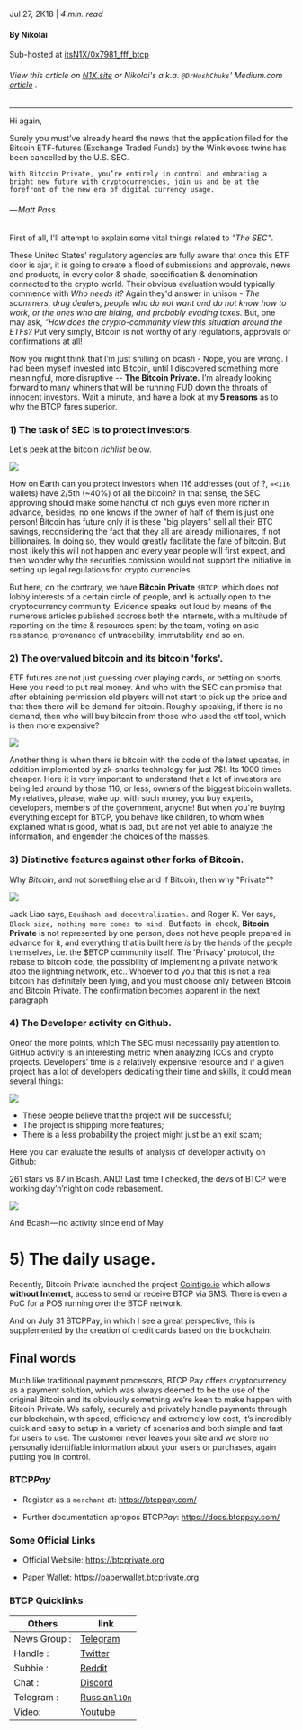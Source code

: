 Jul 27, 2K18 | *4 min. read*

#### By Nikolai

Sub-hosted at [itsN1X/0x7981_fff_btcp](https://itsN1X.github.io/0x7981_fff_btcp)

###### View this article on [N1X.site](https://n1x.site/0x7981_fff_btcp/) or Nikolai's a.k.a. `@DrHushChuks`' Medium.com [article](https://medium.com/@DrHushchak/hi-for-sure-youve-already-heard-the-news-that-the-application-for-the-etf-futures-bitcoin-have-e910943b31b) .

----

Hi again,


Surely you must’ve already heard the news that the application filed for the Bitcoin ETF-futures (Exchange Traded Funds) by the Winklevoss twins has been cancelled by the U.S. SEC.  

`
With Bitcoin Private, you’re entirely in control and embracing a bright new future with cryptocurrencies, join us and be at the forefront of the new era of digital currency usage.
`
###### — Matt Pass.


First of all, I'll attempt to explain some vital things related to *"The SEC"*.

These United States' regulatory agencies are fully aware that once this ETF door is ajar, it is going to create a flood of submissions and approvals, news and products, in every color & shade, specification & denomination connected to the crypto world. Their obvious evaluation would typically commence with *Who needs it?* Again they'd answer in unison - *The scammers, drug dealers, people who do not want and do not know how to work, or the ones who are hiding, and probably evading taxes.* But, one may ask, *"How does the crypto-community view this situation around the ETFs?* Put very simply, Bitcoin is not worthy of any regulations, approvals or confirmations at all! 

Now you might think that I’m just shilling on bcash - Nope, you are wrong.
I had been myself invested into Bitcoin, until I discovered something more meaningful, more disruptive -- **The Bitcoin Private.**
I’m already looking forward to many whiners that will be running FUD down the throats of innocent investors. Wait a minute, and have a look at my **5 reasons** as to why the BTCP fares superior.

### 1) The task of SEC is to protect investors.

Let's peek at the bitcoin *richlist* below.

![](rich.png)  


How on Earth can you protect investors when 116 addresses (out of ?, `=<116` wallets) have 2/5th (~40%) of all the bitcoin? In that sense, the SEC approving should make some handful of rich guys even more richer in advance, besides, no one knows if the owner of half of them is just one person! Bitcoin has future only if is these "big players" sell all their BTC savings, reconsidering the fact that they all are already millionaires, if not billionaires. In doing so, they would greatly facilitate the fate of bitcoin. But most likely this will not happen and every year people will first expect, and then wonder why the securities comission would not support the initiative in setting up legal regulations for crypto currencies.

But here, on the contrary, we have **Bitcoin Private** `$BTCP`, which does not lobby interests of a certain circle of people, and is actually open to the cryptocurrency community. Evidence speaks out loud by means of the numerous articles published accross both the internets, with a multitude of reporting on the time & resources spent by the team, voting on asic resistance, provenance of untracebility, immutability and so on.

### 2) The overvalued bitcoin and its bitcoin 'forks'.

ETF futures are not just guessing over playing cards, or betting on sports. Here you need to put real money. And who with the SEC can promise that after obtaining permission old players will not start to pick up the price and that then there will be demand for bitcoin. Roughly speaking, if there is no demand, then who will buy bitcoin from those who used the etf tool, which is then more expensive?

![](fork.png)  


Another thing is when there is bitcoin with the code of the latest updates, in addition implemented by zk-snarks technology for just 7$!. Its 1000 times cheaper. Here it is very important to understand that a lot of investors are being led around by those 116, or less, owners of the biggest bitcoin wallets. My relatives, please, wake up, with such money, you buy experts, developers, members of the government, anyone! But when you're buying everything except for BTCP, you behave like children, to whom when explained what is good, what is bad, but are not yet able to analyze the information, and engender the choices of the masses.

### 3) Distinctive features against other forks of Bitcoin.

Why *Bitcoin*, and not something else and if Bitcoin, then why "Private"?

![](vsbc.jpeg)


Jack Liao says, `Equihash and decentralization.` and Roger K. Ver says, `Block size, nothing more comes to mind.` But facts-in-check, **Bitcoin Private** is not represented by one person, does not have people prepared in advance for it, and everything that is built here *is* by the hands of the people themselves, i.e. the $BTCP community itself.
The 'Privacy' protocol, the rebase to bitcoin code, the possibility of implementing a private network atop the lightning network, etc.. Whoever told you that this is not a real bitcoin has definitely been lying, and you must choose only between Bitcoin and Bitcoin Private. The confirmation becomes apparent in the next paragraph.

### 4) The Developer activity on Github.

Oneof the more points, which The SEC must necessarily pay attention to. GitHub activity is an interesting metric when analyzing ICOs and crypto projects. Developers’ time is a relatively expensive resource and if a given project has a lot of developers dedicating their time and skills, it could mean several things:

![](work.png)  


* These people believe that the project will be successful;
* The project is shipping more features;
* There is a less probability the project might just be an exit scam;

Here you can evaluate the results of analysis of developer activity on Github:

261 stars vs 87 in Bcash. AND! Last time I checked, the devs of BTCP were working day’n’night on code rebasement.

![](stat.png)  


And Bcash — no activity since end of May.

# 5) The daily usage.

Recently, Bitcoin Private launched the project [Cointigo.io](https://Cointigo.io) which allows **without Internet**, access to send or receive BTCP via SMS. There is even a PoC for a POS running over the BTCP network.

And on July 31 BTCPPay, in which I see a great perspective, this is supplemented by the creation of credit cards based on the blockchain.

## Final words

Much like traditional payment processors, BTCP Pay offers cryptocurrency as a payment solution, which was always deemed to be the use of the original Bitcoin and its obviously something we’re keen to make happen with Bitcoin Private. We safely, securely and privately handle payments through our blockchain, with speed, efficiency and extremely low cost, it’s incredibly quick and easy to setup in a variety of scenarios and both simple and fast for users to use. The customer never leaves your site and we store no personally identifiable information about your users or purchases, again putting you in control.


### BTCP*Pay*

* Register as a `merchant` at: 
<https://btcppay.com/>


* Further documentation apropos BTCP*Pay*:
<https://docs.btcppay.com/>

### Some Official Links

* Official Website:
<https://btcprivate.org>

* Paper Wallet:
<https://paperwallet.btcprivate.org>


### BTCP Quicklinks

Others | link
---- | ----
News Group : | [Telegram](https://t.me/bitcoinprivatenews)
Handle : | [Twitter](https://twitter.com/bitcoinprivate)
Subbie : | [Reddit](https://reddit.com/r/BTC_Private)
Chat : | [Discord](https://discord.gg/CVXyGQj)
Telegram : | [Russian`l10n`](https://t.me/bitcoinprivaterussia)
Video: | [Youtube](https://www.youtube.com/watch?v=-85GAhCK5Dg)
